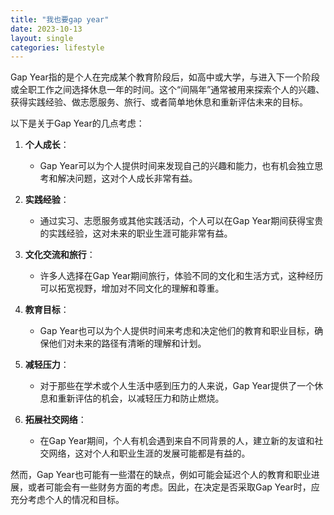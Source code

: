 ```yaml
---
title: "我也要gap year"
date: 2023-10-13
layout: single
categories: lifestyle
---
```


Gap Year指的是个人在完成某个教育阶段后，如高中或大学，与进入下一个阶段或全职工作之间选择休息一年的时间。这个“间隔年”通常被用来探索个人的兴趣、获得实践经验、做志愿服务、旅行、或者简单地休息和重新评估未来的目标。

以下是关于Gap Year的几点考虑：

1. **个人成长**：
   - Gap Year可以为个人提供时间来发现自己的兴趣和能力，也有机会独立思考和解决问题，这对个人成长非常有益。

2. **实践经验**：
   - 通过实习、志愿服务或其他实践活动，个人可以在Gap Year期间获得宝贵的实践经验，这对未来的职业生涯可能非常有益。

3. **文化交流和旅行**：
   - 许多人选择在Gap Year期间旅行，体验不同的文化和生活方式，这种经历可以拓宽视野，增加对不同文化的理解和尊重。

4. **教育目标**：
   - Gap Year也可以为个人提供时间来考虑和决定他们的教育和职业目标，确保他们对未来的路径有清晰的理解和计划。

5. **减轻压力**：
   - 对于那些在学术或个人生活中感到压力的人来说，Gap Year提供了一个休息和重新评估的机会，以减轻压力和防止燃烧。

6. **拓展社交网络**：
   - 在Gap Year期间，个人有机会遇到来自不同背景的人，建立新的友谊和社交网络，这对个人和职业生涯的发展可能都是有益的。

然而，Gap Year也可能有一些潜在的缺点，例如可能会延迟个人的教育和职业进展，或者可能会有一些财务方面的考虑。因此，在决定是否采取Gap Year时，应充分考虑个人的情况和目标。